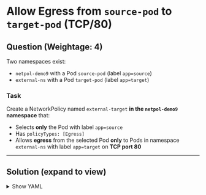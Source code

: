 # Allow Egress from `source-pod` to `target-pod` (TCP/80)

## **Question (Weightage: 4)**

Two namespaces exist:
- `netpol-demo9` with a Pod `source-pod` (label `app=source`)
- `external-ns` with a Pod `target-pod` (label `app=target`)

### **Task**

Create a NetworkPolicy named `external-target` **in the `netpol-demo9` namespace** that:
- Selects **only** the Pod with label `app=source`
- Has `policyTypes: [Egress]`
- Allows **egress** from the selected Pod **only** to Pods in namespace `external-ns` with label `app=target` on **TCP port 80**


---

## **Solution (expand to view)**

<details>
<summary>Show YAML</summary>
**Same namespace → just use podSelector.**
**Cross namespace → use namespaceSelector + podSelector together (so you don’t accidentally allow Pods in other namespaces that reuse the same labels).**
  
```yaml
apiVersion: networking.k8s.io/v1
kind: NetworkPolicy
metadata:
  name: external-target
  namespace: netpol-demo9
spec:
  podSelector:
    matchLabels:
      app: source
  policyTypes:
  - Egress
  egress:
  - to:
    - namespaceSelector:
        matchLabels:
          kubernetes.io/metadata.name: external-ns
      podSelector:
        matchLabels:
          app: target
    ports:
    - protocol: TCP
      port: 80
```
</details>

